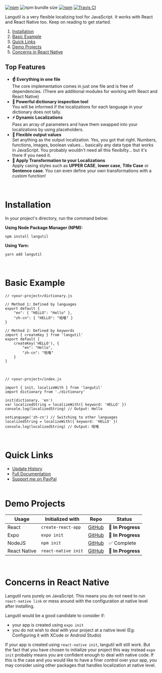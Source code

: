 [![npm](https://img.shields.io/npm/v/langutil.svg)](https://www.npmjs.com/package/langutil)
![npm bundle size](https://img.shields.io/bundlephobia/min/langutil.svg)
[![npm](https://img.shields.io/npm/dt/langutil.svg)](https://npm-stat.com/charts.html?package=langutil)
[![Travis CI](https://img.shields.io/travis/com/chin98edwin/langutil.svg)](https://travis-ci.com/chin98edwin/langutil)

Langutil is a very flexible localizing tool for JavaScript. It works with React and React Native too. Keep on reading to get started.

1. [Installation](#Installation)
2. [Basic Example](#Basic-Example)
3. [Quick Links](#Quick-Links)
4. [Demo Projects](#Demo-Projects)
5. [Concerns in React Native](#-Concerns-in-React-Native)

## Top Features

* **☝️ Everything in one file**<br/>The core implementation comes in just one file and is free of dependencies. (There are additional modules for working with React and React Native)
* **📖 Powerful dictionary inspection tool**<br/>You will be informed if the localizations for each language in your dictionary does not tally.
* **⚡️ Dynamic Localizations**<br/>Pass an array of parameters and have them swapped into your localizations by using placeholders.
* **💫 Flexible output values**<br/>Set anything as the output localization. Yes, you got that right. Numbers, functions, images, boolean values... basically any data type that works in JavaScript. You probably wouldn't need all this flexibilty... but it's there if you need it.
* **🦄 Apply Transformation to your Localizations**<br/>Apply casing styles such as **UPPER CASE**, **lower case**, **Title Case** or **Sentence case**. You can even define your own transformations with a custom function!

<br/>

# Installation
In your project's directory, run the command below:

**Using Node Package Manager (NPM):**

    npm install langutil

**Using Yarn:**

    yarn add langutil

<br/>

# Basic Example

    // <your-project>/dictionary.js

    // Method 1: Defined by languages
    export default {
        "en": { "HELLO": "Hello" },
        "zh-cn": { "HELLO": "哈咯" }
    }

    // Method 2: Defined by keywords
    import { createKey } from 'langutil'
    export default [
        createKey('HELLO'), {
            "en": "Hello",
            "zh-cn": "哈咯"
        }
    ]
<br/>

    // <your-project>/index.js

    import { init, localizeWith } from 'langutil'
    import dictionary from './dictionary'

    init(dictionary, 'en')
    var localizedString = localizeWith({ keyword: 'HELLO' })
    console.log(localizedString) // Output: Hello

    setLanguage('zh-cn') // Switching to other languages
    localizedString = localizeWith({ keyword: 'HELLO' })
    console.log(localizedString) // Output: 哈咯

<br/>

# Quick Links
* [Update History](https://github.com/chin98edwin/langutil/blob/master/docs/UpdateHistory.md)
* [Full Documentation](https://github.com/chin98edwin/langutil/blob/master/docs/Api.md)
* [Support me on PayPal](https://www.paypal.me/chin98edwin)
<br/><br/>

# Demo Projects

| Usage | Initialized with | Repo | Status |
| --- | --- | --- | --- |
| React | `create-react-app` | [GitHub](https://github.com/chin98edwin/langutil-demo-create-react-app) | 🔶 **In Progress** |
| Expo | `expo init` | [GitHub](https://github.com/chin98edwin/langutil-demo-expo) | 🔶 **In Progress** |
| NodeJS | `npm init` | [GitHub](https://github.com/chin98edwin/langutil-demo-node-js/) | ✅ Complete |
| React Native | `react-native init` | [GitHub](https://github.com/chin98edwin/langutil-demo-react-native-init) | 🔶 **In Progress** |

<br/>

# Concerns in React Native

Langutil runs purely on JavaScript. This means you do not need to run `react-native link` or mess around with the configuration at native level after installing.

Langutil would be a good candidate to consider if:
* your app is created using `expo init`
* you do not wish to deal with your project at a native level (Eg: Configuring it with XCode or Android Studio)

If your app is created using `react-native init`, langutil will still work. But the fact that you have chosen to initialize your project this way instead `expo init` probably means you are confident enough to deal with native code. If this is the case and you would like to have a finer control over your app, you may consider using other packages that handles localization at native level.

<br/>